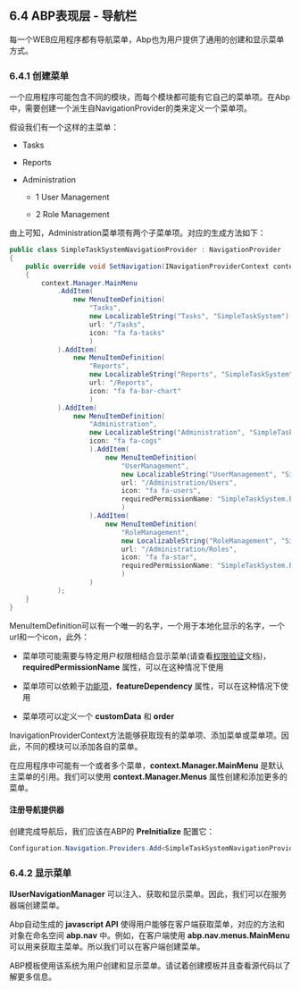 ## 6.4 ABP表现层 - 导航栏

每一个WEB应用程序都有导航菜单，Abp也为用户提供了通用的创建和显示菜单方式。

### 6.4.1 创建菜单

一个应用程序可能包含不同的模块，而每个模块都可能有它自己的菜单项。在Abp中，需要创建一个派生自NavigationProvider的类来定义一个菜单项。

假设我们有一个这样的主菜单：

+ Tasks

+ Reports

+ Administration

    + 1 User Management

    + 2 Role Management

由上可知，Administration菜单项有两个子菜单项。对应的生成方法如下：

```csharp
public class SimpleTaskSystemNavigationProvider : NavigationProvider
{
    public override void SetNavigation(INavigationProviderContext context)
    {
        context.Manager.MainMenu
            .AddItem(
                new MenuItemDefinition(
                    "Tasks",
                    new LocalizableString("Tasks", "SimpleTaskSystem"),
                    url: "/Tasks",
                    icon: "fa fa-tasks"
                    )
            ).AddItem(
                new MenuItemDefinition(
                    "Reports",
                    new LocalizableString("Reports", "SimpleTaskSystem"),
                    url: "/Reports",
                    icon: "fa fa-bar-chart"
                    )
            ).AddItem(
                new MenuItemDefinition(
                    "Administration",
                    new LocalizableString("Administration", "SimpleTaskSystem"),
                    icon: "fa fa-cogs"
                    ).AddItem(
                        new MenuItemDefinition(
                            "UserManagement",
                            new LocalizableString("UserManagement", "SimpleTaskSystem"),
                            url: "/Administration/Users",
                            icon: "fa fa-users",
                            requiredPermissionName: "SimpleTaskSystem.Permissions.UserManagement"
                            )
                    ).AddItem(
                        new MenuItemDefinition(
                            "RoleManagement",
                            new LocalizableString("RoleManagement", "SimpleTaskSystem"),
                            url: "/Administration/Roles",
                            icon: "fa fa-star",
                            requiredPermissionName: "SimpleTaskSystem.Permissions.RoleManagement"
                            )
                    )
            );
    }
}
```

MenuItemDefinition可以有一个唯一的名字，一个用于本地化显示的名字，一个url和一个icon，此外：

+ 菜单项可能需要与特定用户权限相结合显示菜单(请查看[权限验证](4.4ABP应用层-权限认证.md)文档)，**requiredPermissionName** 属性，可以在这种情况下使用

+ 菜单项可以依赖于[功能项](4.5ABP应用层-功能管理.md)，**featureDependency** 属性，可以在这种情况下使用

+ 菜单项可以定义一个 **customData** 和 **order**

InavigationProviderContext方法能够获取现有的菜单项、添加菜单或菜单项。因此，不同的模块可以添加各自的菜单。

在应用程序中可能有一个或者多个菜单，**context.Manager.MainMenu** 是默认主菜单的引用。我们可以使用 **context.Manager.Menus** 属性创建和添加更多的菜单。

#### 注册导航提供器

创建完成导航后，我们应该在ABP的 **PreInitialize** 配置它：

```csharp
Configuration.Navigation.Providers.Add<SimpleTaskSystemNavigationProvider>();
```

### 6.4.2 显示菜单

**IUserNavigationManager** 可以注入、获取和显示菜单。因此，我们可以在服务器端创建菜单。

Abp自动生成的 **javascript API** 使得用户能够在客户端获取菜单，对应的方法和对象在命名空间 **abp.nav** 中。例如，在客户端使用 **abp.nav.menus.MainMenu** 可以用来获取主菜单。所以我们可以在客户端创建菜单。

ABP模板使用该系统为用户创建和显示菜单。请试着创建模板并且查看源代码以了解更多信息。
